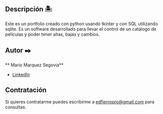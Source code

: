 ## Descripción 🏝

Este es un portfolio creado con python usando tkinter y con SQL utilizando sqlite. Es un software desarrollado para llevar el control de un catálogo de películas y poder tener altas, bajas y cambios.

## Autor ✒️
** Mario Marquez Segovia**

* [LinkedIn](www.linkedin.com/in/marioms1205)

## Contratación
Si quieres contratarme puedes escribirme a edfierropro@gmail.com para consultas.
